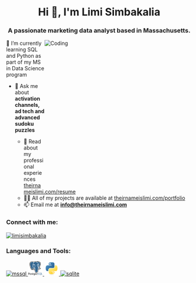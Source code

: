 
<h1 align="center">Hi 👋, I'm Limi Simbakalia</h1>
<h3 align="center">A passionate marketing data analyst based in Massachusetts.</h3>

<img align="right" alt="Coding" width="400" height="400" src="https://github.com/LimiSimbakalia/DATA202/blob/8daf365b9fcf2de16c7873e091affb37708b8f9e/Untitled%20design.gif">
🌱 I’m currently learning SQL and Python as part of my MS in Data Science program


- 💬 Ask me about **activation channels, ad tech and advanced sudoku puzzles**

  - 📄 Read about my professional experiences [theirnameislimi.com/resume](theirnameislimi.com/resume)
  - 👨‍💻 All of my projects are available at [theirnameislimi.com/portfolio](theirnameislimi.com/portfolio)
  - 📫 Email me at **info@theirnameislimi.com**

<h3 align="left">Connect with me:</h3>
<p align="left">
<a href="https://linkedin.com/in/limisimbakalia" target="blank"><img align="center" src="https://raw.githubusercontent.com/rahuldkjain/github-profile-readme-generator/master/src/images/icons/Social/linked-in-alt.svg" alt="limisimbakalia" height="30" width="40" /></a>
</p>

<h3 align="left">Languages and Tools:</h3>
<p align="left"> <a href="https://www.microsoft.com/en-us/sql-server" target="_blank" rel="noreferrer"> <img src="https://www.svgrepo.com/show/303229/microsoft-sql-server-logo.svg" alt="mssql" width="40" height="40"/> </a> <a href="https://www.postgresql.org" target="_blank" rel="noreferrer"> <img src="https://raw.githubusercontent.com/devicons/devicon/master/icons/postgresql/postgresql-original-wordmark.svg" alt="postgresql" width="40" height="40"/> </a> <a href="https://www.python.org" target="_blank" rel="noreferrer"> <img src="https://raw.githubusercontent.com/devicons/devicon/master/icons/python/python-original.svg" alt="python" width="40" height="40"/> </a> <a href="https://www.sqlite.org/" target="_blank" rel="noreferrer"> <img src="https://www.vectorlogo.zone/logos/sqlite/sqlite-icon.svg" alt="sqlite" width="40" height="40"/> </a> </p>

